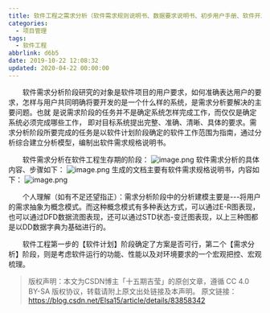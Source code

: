 ```yaml
---
title: 软件工程之需求分析（软件需求规则说明书、数据要求说明书、初步用户手册、软件开发实施计划）
categories:
  - 项目管理
tags:
  - 软件工程
abbrlink: d6b5
date: 2019-10-22 12:08:32
updated: 2020-04-22 00:00:00
---
```


　　软件需求分析阶段研究的对象是软件项目的用户要求，如何准确表达用户的要求，怎样与用户共同明确将要开发的是一个什么样的系统，是需求分析要解决的主要问题。也就 是说需求阶段的任务并不是确定系统怎样完成工作，而仅仅是确定系统必须完成哪些工作， 即对目标系统提出完整、准确、清晰、具体的要求。需求分析阶段所要完成的任务是以软件计划阶段确定的软件工作范围为指南，通过分析综合建立分析模型，编制出软件需求规格说明书。

<!-- more -->
 
　　软件需求分析在软件工程生存期的阶段：
![image.png](https://i.loli.net/2019/10/22/AQkiVuNDLXs83xR.png)
软件需求分析的具体内容、步骤如下：
![image.png](https://i.loli.net/2019/10/22/BykxeuNpAPJcj72.png)
生成的文档主要有软件需求规格说明书，内容如下：
![image.png](https://i.loli.net/2019/10/22/F5xnQX4UY7lHbw2.png)

　　个人理解（如有不足还望指正）：需求分析阶段中的分析建模主要是---将用户的需求抽象为概念模式。而这种概念模式有多种表达方式，可以通过E-R图表现，也可以通过DFD数据流图表现，还可以通过STD状态-变迁图表现，以上三种图都是以DD数据字典为基础进行的。

　　软件工程第一步的【软件计划】阶段确定了方案是否可行，第二个【需求分析】阶段，则是考虑软件运行的功能、性能以及对环境要求的一个宏观把控、宏观梳理。


>版权声明：本文为CSDN博主「十五期吉莹」的原创文章，遵循 CC 4.0 BY-SA 版权协议，转载请附上原文出处链接及本声明。
原文链接：https://blog.csdn.net/Elsa15/article/details/83858342
>